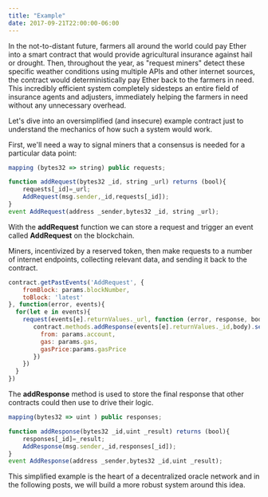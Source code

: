 ```yaml
---
title: "Example"
date: 2017-09-21T22:00:00-06:00
---
```


In the not-to-distant future, farmers all around the world could pay Ether into a smart contract that would provide agricultural insurance against hail or drought. Then, throughout the year, as "request miners" detect these specific weather conditions using multiple APIs and other internet sources, the contract would deterministically pay Ether back to the farmers in need. This incredibly efficient system completely sidesteps an entire field of insurance agents and adjusters, immediately helping the farmers in need without any unnecessary overhead.  

Let's dive into an oversimplified (and insecure) example contract just to understand the mechanics of how such a system would work.

First, we'll need a way to signal miners that a consensus is needed for a particular data point:
```javascript
mapping (bytes32 => string) public requests;

function addRequest(bytes32 _id, string _url) returns (bool){
    requests[_id]=_url;
    AddRequest(msg.sender,_id,requests[_id]);
}
event AddRequest(address _sender,bytes32 _id, string _url);
```

With the **addRequest** function we can store a request and trigger an event called **AddRequest** on the blockchain.

Miners, incentivized by a reserved token, then make requests to a number of internet endpoints, collecting relevant data, and sending it back to the contract.
```javascript
contract.getPastEvents('AddRequest', {
    fromBlock: params.blockNumber,
    toBlock: 'latest'
}, function(error, events){
  for(let e in events){
    request(events[e].returnValues._url, function (error, response, body) {
       contract.methods.addResponse(events[e].returnValues._id,body).send({
         from: params.account,
         gas: params.gas,
         gasPrice:params.gasPrice
       })
    })
  }
})
```

The **addResponse** method is used to store the final response that other contracts could then use to drive their logic.
```javascript
mapping(bytes32 => uint ) public responses;

function addResponse(bytes32 _id,uint _result) returns (bool){
    responses[_id]=_result;
    AddResponse(msg.sender,_id,responses[_id]);
}
event AddResponse(address _sender,bytes32 _id,uint _result);
```

This simplified example is the heart of a decentralized oracle network and in the following posts, we will build a more robust system around this idea.

